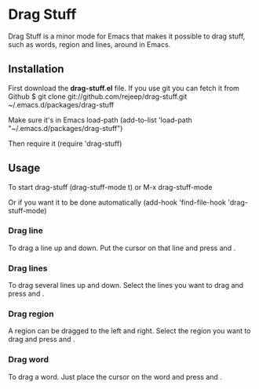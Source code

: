 # Drag Stuff
Drag Stuff is a minor mode for Emacs that makes it possible to drag
stuff, such as words, region and lines, around in Emacs.

## Installation
First download the **drag-stuff.el** file. If you use git you can
fetch it from Github
    $ git clone git://github.com/rejeep/drag-stuff.git ~/.emacs.d/packages/drag-stuff
    
Make sure it's in Emacs load-path
    (add-to-list 'load-path "~/.emacs.d/packages/drag-stuff")
    
Then require it
    (require 'drag-stuff)

## Usage
To start drag-stuff
    (drag-stuff-mode t) or M-x drag-stuff-mode

Or if you want it to be done automatically
    (add-hook 'find-file-hook 'drag-stuff-mode)

### Drag line
To drag a line up and down. Put the cursor on that line and press
**<M-up>** and **<M-down>**.

### Drag lines
To drag several lines up and down. Select the lines you want to drag
and press **<M-up>** and **<M-down>**.

### Drag region
A region can be dragged to the left and right. Select the region you
want to drag and press **<M-left>** and **<M-right>**.

### Drag word
To drag a word. Just place the cursor on the word and press
**<M-left>** and **<M-right>**.
